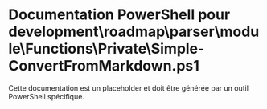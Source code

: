 # Documentation PowerShell pour development\roadmap\parser\module\Functions\Private\Simple-ConvertFromMarkdown.ps1

Cette documentation est un placeholder et doit être générée par un outil PowerShell spécifique.
